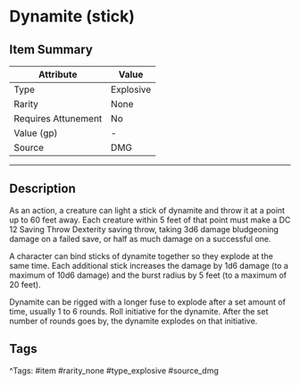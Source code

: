 # Dynamite (stick)

## Item Summary

| Attribute            | Value                        |
|----------------------|------------------------------|
| Type                 | Explosive |
| Rarity               | None             |
| Requires Attunement  | No                |
| Value (gp)           | -    |
| Source               | DMG |

---

## Description

As an action, a creature can light a stick of dynamite and throw it at a point up to 60 feet away. Each creature within 5 feet of that point must make a DC 12 Saving Throw Dexterity saving throw, taking 3d6 damage bludgeoning damage on a failed save, or half as much damage on a successful one.

A character can bind sticks of dynamite together so they explode at the same time. Each additional stick increases the damage by 1d6 damage (to a maximum of 10d6 damage) and the burst radius by 5 feet (to a maximum of 20 feet).

Dynamite can be rigged with a longer fuse to explode after a set amount of time, usually 1 to 6 rounds. Roll initiative for the dynamite. After the set number of rounds goes by, the dynamite explodes on that initiative.

## Tags

^Tags: #item #rarity_none #type_explosive #source_dmg